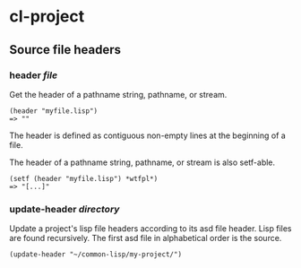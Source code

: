 # cl-project

## Source file headers

### header *file*

Get the header of a pathname string, pathname, or stream.
```Lisp
(header "myfile.lisp")
=> ""
```

The header is defined as contiguous non-empty lines at the beginning of a file.

The header of a pathname string, pathname, or stream is also setf-able.

```Lisp
(setf (header "myfile.lisp") *wtfpl*)
=> "[...]"
```

### update-header *directory*

Update a project's lisp file headers according to its asd file header. Lisp files are found recursively. The first asd file in alphabetical order is the source.

```Lisp
(update-header "~/common-lisp/my-project/")
```
